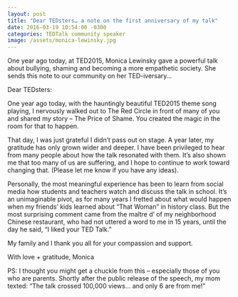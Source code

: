 ```yaml
---
layout: post
title: "Dear TEDsters… a note on the first anniversary of my talk"
date: 2016-03-19 10:54:00 -0300
categories: TEDTalk community speaker
image: /assets/monica-lewinsky.jpg
---
```


One year ago today, at TED2015, Monica Lewinsky gave a powerful talk about bullying, shaming and becoming a more empathetic society. She sends this note to our community on her TED-iversary…

Dear TEDsters:

One year ago today, with the hauntingly beautiful TED2015 theme song playing, I nervously walked out to The Red Circle in front of many of you and shared my story – The Price of Shame. You created the magic in the room for that to happen.

That day, I was just grateful I didn’t pass out on stage. A year later, my gratitude has only grown wider and deeper.  I have been privileged to hear from many people about how the talk resonated with them. It’s also shown me that too many of us are suffering, and I hope to continue to work toward changing that.  (Please let me know if you have any ideas).

Personally, the most meaningful experience has been to learn from social media how students and teachers watch and discuss the talk in school. It’s an unimaginable pivot, as for many years I fretted about what would happen when my friends’ kids learned about “That Woman” in history class. But the most surprising comment came from the maître d’ of my neighborhood Chinese restaurant, who had not uttered a word to me in 15 years, until the day he said, “I liked your TED Talk.”

My family and I thank you all for your compassion and support.

With love + gratitude,
Monica

PS: I thought you might get a chuckle from this – especially those of you who are parents. Shortly after the public release of the speech, my mom texted: “The talk crossed 100,000 views… and only 6 are from me!”